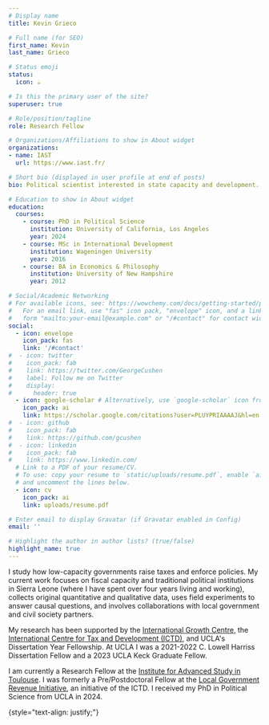 ```yaml
---
# Display name
title: Kevin Grieco

# Full name (for SEO)
first_name: Kevin
last_name: Grieco

# Status emoji
status:
  icon: ☕️

# Is this the primary user of the site?
superuser: true

# Role/position/tagline
role: Research Fellow

# Organizations/Affiliations to show in About widget
organizations:
- name: IAST
  url: https://www.iast.fr/

# Short bio (displayed in user profile at end of posts)
bio: Political scientist interested in state capacity and development.

# Education to show in About widget
education:
  courses:
    - course: PhD in Political Science
      institution: University of California, Los Angeles
      year: 2024
    - course: MSc in International Development
      institution: Wageningen University
      year: 2016
    - course: BA in Economics & Philosophy
      institution: University of New Hampshire
      year: 2012

# Social/Academic Networking
# For available icons, see: https://wowchemy.com/docs/getting-started/page-builder/#icons
#   For an email link, use "fas" icon pack, "envelope" icon, and a link in the
#   form "mailto:your-email@example.com" or "/#contact" for contact widget.
social:
  - icon: envelope
    icon_pack: fas
    link: '/#contact'
#  - icon: twitter
#    icon_pack: fab
#    link: https://twitter.com/GeorgeCushen
#    label: Follow me on Twitter
#    display:
#      header: true
  - icon: google-scholar # Alternatively, use `google-scholar` icon from `ai` icon pack
    icon_pack: ai
    link: https://scholar.google.com/citations?user=PLUYPRIAAAAJ&hl=en
#  - icon: github
#    icon_pack: fab
#    link: https://github.com/gcushen
#  - icon: linkedin
#    icon_pack: fab
#    link: https://www.linkedin.com/
  # Link to a PDF of your resume/CV.
  # To use: copy your resume to `static/uploads/resume.pdf`, enable `ai` icons in `params.yaml`,
  # and uncomment the lines below.
  - icon: cv
    icon_pack: ai
    link: uploads/resume.pdf

# Enter email to display Gravatar (if Gravatar enabled in Config)
email: ''

# Highlight the author in author lists? (true/false)
highlight_name: true
---
```


I study how low-capacity governments raise taxes and enforce policies. My current work focuses on fiscal capacity and traditional political institutions in Sierra Leone (where I have spent over four years living and working), collects original quantitative and qualitative data, uses field experiments to answer causal questions, and involves collaborations with local government and civil society partners. 

My research has been supported by the [International Growth Centre](https://www.theigc.org/), the [International Centre for Tax and Development (ICTD)](https://www.ictd.ac/), and UCLA's Dissertation Year Fellowship. At UCLA I was a 2021-2022 C. Lowell Harriss Dissertation Fellow and a 2023 UCLA Keck Graduate Fellow.

I am currently a Research Fellow at the [Institute for Advanced Study in Toulouse](https://www.iast.fr/). I was formerly a Pre/Postdoctoral Fellow at the [Local Government Revenue Initiative](https://logri.org/), an initiative of the ICTD. I received my PhD in Political Science from UCLA in 2024.




{style="text-align: justify;"}
